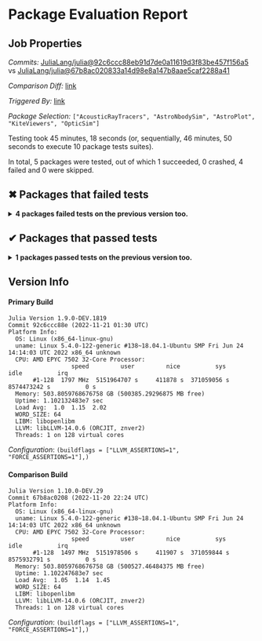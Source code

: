 # Package Evaluation Report

## Job Properties

*Commits:* [JuliaLang/julia@92c6ccc88eb91d7de0a11619d3f83be457f156a5](https://github.com/JuliaLang/julia/commit/92c6ccc88eb91d7de0a11619d3f83be457f156a5) vs [JuliaLang/julia@67b8ac020833a14d98e8a147b8aae5caf2288a41](https://github.com/JuliaLang/julia/commit/67b8ac020833a14d98e8a147b8aae5caf2288a41)

*Comparison Diff:* [link](https://github.com/JuliaLang/julia/compare/67b8ac020833a14d98e8a147b8aae5caf2288a41..92c6ccc88eb91d7de0a11619d3f83be457f156a5)

*Triggered By:* [link](https://github.com/JuliaLang/julia/commit/92c6ccc88eb91d7de0a11619d3f83be457f156a5#commitcomment-90551662)

*Package Selection:* `["AcousticRayTracers", "AstroNbodySim", "AstroPlot", "KiteViewers", "OpticSim"]`

Testing took 45 minutes, 18 seconds (or, sequentially, 46 minutes, 50 seconds to execute 10 package tests suites).

In total, 5 packages were tested, out of which 1 succeeded, 0 crashed, 4 failed and 0 were skipped.


## ✖ Packages that failed tests

<details><summary><strong>4 packages failed tests on the previous version too.</strong></summary>
<p>

<details open><summary>Package has test failures (3 packages):</summary>
<p>


- [AstroNbodySim v0.1.0](https://s3.amazonaws.com/julialang-reports/nanosoldier/pkgeval/by_hash/92c6ccc_vs_67b8ac0/AstroNbodySim.primary.log)
- [AstroPlot v0.1.1](https://s3.amazonaws.com/julialang-reports/nanosoldier/pkgeval/by_hash/92c6ccc_vs_67b8ac0/AstroPlot.primary.log)
- [OpticSim v0.6.0](https://s3.amazonaws.com/julialang-reports/nanosoldier/pkgeval/by_hash/92c6ccc_vs_67b8ac0/OpticSim.primary.log)

</p>
</details>

<details open><summary>There were unidentified errors (1 packages):</summary>
<p>


- [KiteViewers v0.2.4](https://s3.amazonaws.com/julialang-reports/nanosoldier/pkgeval/by_hash/92c6ccc_vs_67b8ac0/KiteViewers.primary.log)

</p>
</details>

</p>
</details>


## ✔ Packages that passed tests

<details><summary><strong>1 packages passed tests on the previous version too.</strong></summary>
<p>

- [AcousticRayTracers v0.1.0](https://s3.amazonaws.com/julialang-reports/nanosoldier/pkgeval/by_hash/92c6ccc_vs_67b8ac0/AcousticRayTracers.primary.log)

</p>
</details>


## Version Info

#### Primary Build

```
Julia Version 1.9.0-DEV.1819
Commit 92c6ccc88e (2022-11-21 01:30 UTC)
Platform Info:
  OS: Linux (x86_64-linux-gnu)
  uname: Linux 5.4.0-122-generic #138~18.04.1-Ubuntu SMP Fri Jun 24 14:14:03 UTC 2022 x86_64 unknown
  CPU: AMD EPYC 7502 32-Core Processor: 
                  speed         user         nice          sys         idle          irq
       #1-128  1797 MHz  5151964707 s     411878 s  371059056 s  8574473242 s          0 s
  Memory: 503.8059768676758 GB (500385.29296875 MB free)
  Uptime: 1.102132483e7 sec
  Load Avg:  1.0  1.15  2.02
  WORD_SIZE: 64
  LIBM: libopenlibm
  LLVM: libLLVM-14.0.6 (ORCJIT, znver2)
  Threads: 1 on 128 virtual cores

```
*Configuration*: `(buildflags = ["LLVM_ASSERTIONS=1", "FORCE_ASSERTIONS=1"],)`

#### Comparison Build

```
Julia Version 1.10.0-DEV.29
Commit 67b8ac0208 (2022-11-20 22:24 UTC)
Platform Info:
  OS: Linux (x86_64-linux-gnu)
  uname: Linux 5.4.0-122-generic #138~18.04.1-Ubuntu SMP Fri Jun 24 14:14:03 UTC 2022 x86_64 unknown
  CPU: AMD EPYC 7502 32-Core Processor: 
                  speed         user         nice          sys         idle          irq
       #1-128  1497 MHz  5151978506 s     411907 s  371059844 s  8575932791 s          0 s
  Memory: 503.8059768676758 GB (500527.46484375 MB free)
  Uptime: 1.102247683e7 sec
  Load Avg:  1.05  1.14  1.45
  WORD_SIZE: 64
  LIBM: libopenlibm
  LLVM: libLLVM-14.0.6 (ORCJIT, znver2)
  Threads: 1 on 128 virtual cores

```
*Configuration*: `(buildflags = ["LLVM_ASSERTIONS=1", "FORCE_ASSERTIONS=1"],)`
<!-- Generated on 2022-11-21T05:04:56.480 -->
